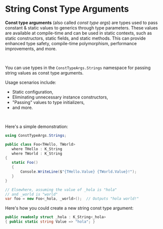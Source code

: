 ﻿# String Const Type Arguments

**Const type arguments** (also called *const type args*) are types used to pass constant & static values to generics through type parameters. These values are available at compile-time and can be used in static contexts, such as static constructors, static fields, and static methods. This can provide enhanced type safety, compile-time polymorphism, performance improvements, and more.

&nbsp;

 You can use types in the `ConstTypeArgs.Strings` namespace for passing string values as const type arguments.

 Usage scenarios include:

 * Static configuration,
 * Eliminating unnecessary instance constructors,
 * "Passing" values to type initializers,
 * and more.

 &nbsp;

Here's a simple demonstration:

 ```csharp
 using ConstTypeArgs.Strings;

public class Foo<THello, TWorld>
    where THello : K_String
	where TWorld : K_String
{
    static Foo()
    {
        Console.WriteLine($"{THello.Value} {TWorld.Value}!");
    }
}

// Elsewhere, assuming the value of _hola is "hola"
// and _world is "world"
var foo = new Foo<_hola, _world>();  // Outputs "hola world!"
```

Here's how you could create a new string const type argument:

```csharp
public readonly struct _hola : K_String<_hola>
{ public static string Value => "hola"; }
```
